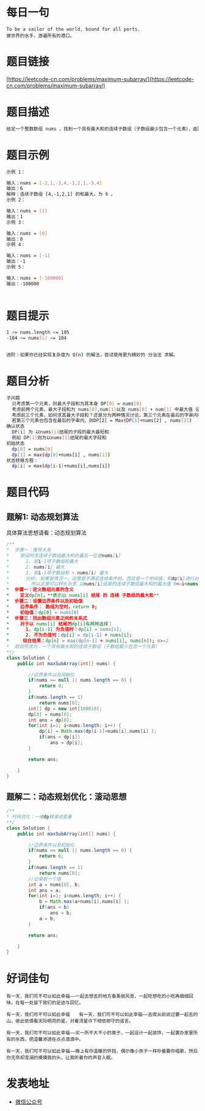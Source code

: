 # 每日一句

```text
To be a sailor of the world, bound for all ports. 
做世界的水手，游遍所有的港口。
```

# 题目链接

[https://leetcode-cn.com/problems/maximum-subarray/](https://leetcode-cn.com/problems/maximum-subarray/)

# 题目描述

```Bash
给定一个整数数组 nums ，找到一个具有最大和的连续子数组（子数组最少包含一个元素），返回其最大和。
```

# 题目示例

```Bash
示例 1：

输入：nums = [-2,1,-3,4,-1,2,1,-5,4]
输出：6
解释：连续子数组 [4,-1,2,1] 的和最大，为 6 。
示例 2：

输入：nums = [1]
输出：1
示例 3：

输入：nums = [0]
输出：0
示例 4：

输入：nums = [-1]
输出：-1
示例 5：

输入：nums = [-100000]
输出：-100000
 
```

# 题目提示

```Bash
1 <= nums.length <= 105
-104 <= nums[i] <= 104
 

进阶：如果你已经实现复杂度为 O(n) 的解法，尝试使用更为精妙的 分治法 求解。
```

# 题目分析

```Bash
⼦问题
  只考虑第⼀个元素，则最⼤⼦段和为其本身 DP[0] = nums[0]
  考虑前两个元素，最⼤⼦段和为 nums[0],num[1]以及 nums[0] + num[1] 中最⼤值 设为DP[1]
  考虑前三个元素，如何求其最⼤⼦段和？还是分为两种情况讨论，第三个元素在最后的字串内吗？
  若第三个元素也包含在最后的字串内，则DP[2] = Max(DP[1]+nums[2] , nums[2])
确认状态
  DP[i] 为 以nums[i]结尾的⼦段的最⼤最短和
  例如 DP[1]则为以nums[1]结尾的最⼤字段和
初始状态
  dp[0] = nums[0]
  dp[1] = max(dp[0]+nums[1] , nums[1])
状态转移⽅程：
  dp[i] = max(dp[i-1]+nums[i],nums[i])
```

# 题目代码

## 题解1: 动态规划算法

具体算法思想请看：动态规划算法

```Java
/**
*  步骤一：推导关系
*    假设所求连续子数组最大和的最后一位是nums[i]
*      1. 前i-1项子数组和最大
*      2. nums[i] 最大
*      3. 前i-1项子数组和 + nums[i] 最大
*      分析: 如果是情况一，这里是不满足连续条件的，而且是一个中间值，和dp[i]进行对比
*        所以这里可以转化为求 以nums[i]结尾的连续子数组最大和的最大值 0<=i<nums[i].length
*  步骤一：定义数组元素的含义
*    定义dp[n]，**表示以 nums[i] 结尾 的 连续 子数组的最大和**
*  步骤二：设置边界条件以及初始值
*    边界条件： 数组为空时，return 0; 
*    初始值：dp[0] = nums[0]
*  步骤三：找出数组元素之间的关系式
*    对于以 nums[i] 结尾的dp[i]有两种选择：
*      1. dp[i-1] 为负值时：dp[i] = nums[i];
*      2. 不为负值时：dp[i] = dp[i-1] + nums[i];
*     综合结果：dp[n] = max(dp[n-1] + nums[i], nums[n]); n>=2
*  题目所求为：一个具有最大和的连续子数组（子数组最少包含一个元素）
**/
class Solution {
    public int maxSubArray(int[] nums) {

        //边界条件以及初始化
        if(nums == null || nums.length == 0) {
            return 0;
        }
        if(nums.length == 1)
            return nums[0];
        int[] dp = new int[100010];
        dp[0] = nums[0];
        int ans = dp[0];
        for(int i=1; i<nums.length; i++) {
            dp[i] = Math.max(dp[i-1]+nums[i],nums[i] );
            if(ans < dp[i])
                ans = dp[i];
        }

        return ans;

    }
}
```

## 题解二：动态规划优化：滚动思想

```Java
/**
* 代码优化：一维dp转滚动变量
**/
class Solution {
    public int maxSubArray(int[] nums) {

        //边界条件以及初始化
        if(nums == null || nums.length == 0) {
            return 0;
        }
        if(nums.length == 1)
            return nums[0];
        //记录前一个值
        int a = nums[0], b;
        int ans = a;
        for(int i=1; i<nums.length; i++) {
            b = Math.max(a+nums[i],nums[i] );
            if(ans < b)
                ans = b;
            a = b;
        }

        return ans;

    }
}

```

# 好词佳句

```text
有一天，我们可不可以如此幸福——一起去想去的地方看美丽风景，一起吃想吃的小吃再细细回味，在每一处留下我们的足迹与回忆。

有一天，我们可不可以如此幸福　　有一天，我们可不可以如此幸福——去爬从前说过要一起去的山，彼此依偎看天际明亮的星，对着流星许下相依相守的诺言。

有一天，我们可不可以如此幸福——买一所不大不小的房子，一起设计一起装饰，一起置办家里所有的东西，把温馨渗透在点点滴滴中。

有一天，我们可不可以如此幸福——晚上有你温暖的怀抱，偶尔像小孩子一样吵着要你唱歌，然后你无奈却宠溺的摸摸我的头，让我听着你的声音入眠。
```

# 发表地址

- [微信公众号](http://mp.weixin.qq.com/s?__biz=MzI5ODYyOTE0OQ==&mid=2247483863&idx=1&sn=261e4660b6a7b94bf034367d89c02aeb&chksm=eca3a0a5dbd429b381a68aa1250c50465c9d8f715dd1bf0e14ed35aab36afa0b42d1cc754ed1#rd)

